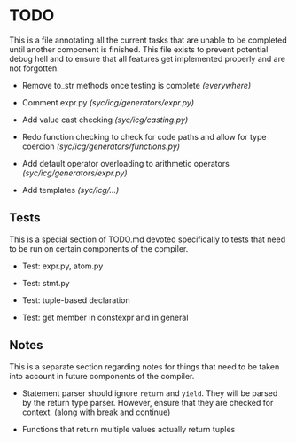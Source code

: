 # TODO
This is a file annotating all the current tasks that are unable to be completed until another component is finished.
This file exists to prevent potential debug hell and to ensure that all features get implemented properly and are not forgotten.
 
 - Remove to_str methods once testing is complete *(everywhere)*
 
 - Comment expr.py *(syc/icg/generators/expr.py)*
 
 - Add value cast checking *(syc/icg/casting.py)*
 
 - Redo function checking to check for code paths and allow for type coercion *(syc/icg/generators/functions.py)*
 
 - Add default operator overloading to arithmetic operators *(syc/icg/generators/expr.py)*
 
 - Add templates *(syc/icg/...)*

## Tests
This is a special section of TODO.md devoted specifically to tests that need to be run on certain components of the compiler.

 - Test: expr.py, atom.py
 
 - Test: stmt.py 
 
 - Test: tuple-based declaration
 
 - Test: get member in constexpr and in general
 
## Notes
This is a separate section regarding notes for things that need to be taken into account in future components of the compiler.

 - Statement parser should ignore `return` and `yield`.  They will be parsed by the return type parser.  However, ensure that
 they are checked for context. (along with break and continue)
 
 - Functions that return multiple values actually return tuples
